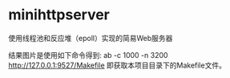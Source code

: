 # minihttpserver
使用线程池和反应堆（epoll）实现的简易Web服务器

结果图片是使用如下命令得到:
ab -c 1000 -n 3200 http://127.0.0.1:9527/Makefile 
即获取本项目目录下的Makefile文件。
